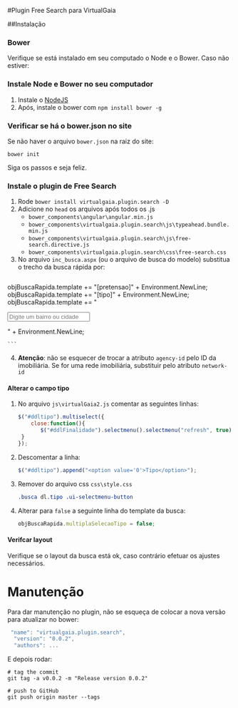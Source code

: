 #Plugin Free Search para VirtualGaia

##Instalação

### Bower
Verifique se está instalado em seu computado o Node e o Bower. Caso não estiver:

### Instale Node e Bower no seu computador
 1. Instale o  [NodeJS](https://nodejs.org/en/)
 2. Após, instale o bower com `npm install bower -g`

### Verificar se há o bower.json no site
Se não haver o arquivo `bower.json`  na raiz do site:
```shell
bower init
```
Siga os passos e seja feliz.

### Instale o plugin de Free Search

 1. Rode `bower install virtualgaia.plugin.search -D`
 2. Adicione no `head` os arquivos  após todos os .js 
	 - `bower_components\angular\angular.min.js` 
	 - `bower_components\virtualgaia.plugin.search\js\typeahead.bundle.min.js` 
	 - `bower_components\virtualgaia.plugin.search\js\free-search.directive.js` 
	 - `bower_components\virtualgaia.plugin.search\css\free-search.css` 
 3. No arquivo `inc_busca.aspx` (ou o arquivo de busca do modelo) substitua o trecho da busca rápida por:
	```C#
objBuscaRapida.template += "[pretensao]" + Environment.NewLine;         
objBuscaRapida.template += "[tipo]" + Environment.NewLine;                      
objBuscaRapida.template += "<dl class='searchfree'><input type='text' agency-id='123' class='form-control' placeholder='Digite um bairro ou cidade' free-search /></dl>" + Environment.NewLine;

	```
 4. **Atenção**: não se esquecer de trocar a atributo `agency-id` pelo ID da imobiliária. Se for uma rede imobiliária, substituir pelo atributo `network-id`

#### Alterar o campo tipo

 1. No arquivo `js\virtualGaia2.js` comentar as seguintes linhas:
 	```javascript
 	$("#ddltipo").multiselect({
		close:function(){
    	   $("#ddlFinalidade").selectmenu().selectmenu("refresh", true);
  	 }
 	});

 	```
 2. Descomentar a linha:
 	```javascript
 	$("#ddltipo").append("<option value='0'>Tipo</option>");

 	```
 3. Remover do arquivo css `css\style.css`
 	```css
 	.busca dl.tipo .ui-selectmenu-button

	```
 4. Alterar para `false` a seguinte linha do template da busca:
 	```javascript
 	objBuscaRapida.multiplaSelecaoTipo = false;

 	```
 	
#### Verifcar layout

Verifique se o layout da busca está ok, caso contrário efetuar os ajustes necessários.


# Manutenção

Para dar manutenção no plugin, não se esqueça de colocar a nova versão para atualizar no bower:

```javascript
 "name": "virtualgaia.plugin.search",
  "version": "0.0.2",
  "authors": ...
```

E depois rodar:

 ```shell
# tag the commit
git tag -a v0.0.2 -m "Release version 0.0.2"

# push to GitHub
git push origin master --tags  
 ```